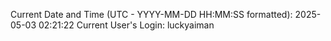 Current Date and Time (UTC - YYYY-MM-DD HH:MM:SS formatted): 2025-05-03 02:21:22
Current User's Login: luckyaiman
